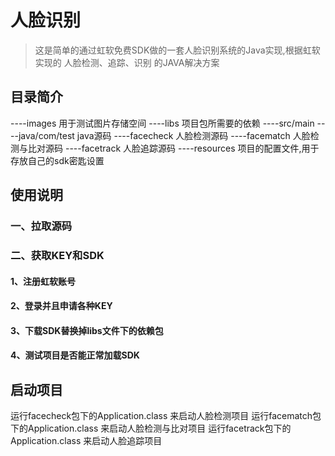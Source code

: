 # 人脸识别

> 这是简单的通过虹软免费SDK做的一套人脸识别系统的Java实现,根据虹软实现的 人脸检测、追踪、识别 的JAVA解决方案

## 目录简介

----images 用于测试图片存储空间
----libs 项目包所需要的依赖
----src/main
    ----java/com/test java源码
         ----facecheck 人脸检测源码
         ----facematch 人脸检测与比对源码
         ----facetrack 人脸追踪源码
     ----resources 项目的配置文件,用于存放自己的sdk密匙设置
     
## 使用说明

### 一、拉取源码

### 二、获取KEY和SDK

#### 1、注册虹软账号

#### 2、登录并且申请各种KEY

#### 3、下载SDK替换掉libs文件下的依赖包

#### 4、测试项目是否能正常加载SDK

## 启动项目
运行facecheck包下的Application.class 来启动人脸检测项目
运行facematch包下的Application.class 来启动人脸检测与比对项目
运行facetrack包下的Application.class 来启动人脸追踪项目
